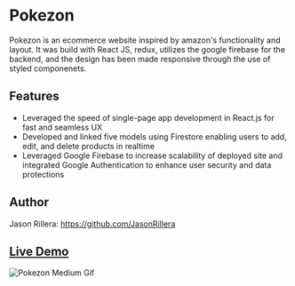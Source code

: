 # Pokezon

Pokezon is an ecommerce website inspired by amazon's functionality and layout. It was build with React JS, redux, utilizes the google firebase for the backend, and the design has been made responsive through the use of styled componenets.

## Features

- Leveraged the speed of single-page app development in React.js for fast and seamless UX
- Developed and linked five models using Firestore enabling users to add, edit, and delete products in realtime
- Leveraged Google Firebase to increase scalability of deployed site and integrated Google Authentication to
  enhance user security and data protections

## Author

Jason Rillera: https://github.com/JasonRillera

## [Live Demo](https://clone-c78eb.web.app/)

![Pokezon Medium Gif](PokezonGif.gif)
